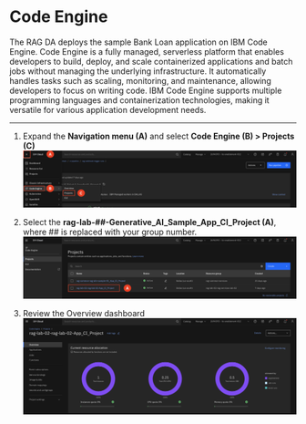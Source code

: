 # Code Engine

The RAG DA deploys the sample Bank Loan application on IBM Code Engine. Code Engine is a fully managed, serverless platform that enables developers to build, deploy, and scale containerized applications and batch jobs without managing the underlying infrastructure. It automatically handles tasks such as scaling, monitoring, and maintenance, allowing developers to focus on writing code. IBM Code Engine supports multiple programming languages and containerization technologies, making it versatile for various application development needs.

---

1. Expand the **Navigation menu (A)** and select **Code Engine (B) > Projects (C)**
![alt text](../images/1.3.1.png)

2. Select the **rag-lab-##-Generative_AI_Sample_App_CI_Project (A)**, where ## is replaced with your group number. 
![alt text](../images/1.3.2.png)

3. Review the Overview dashboard 
![alt text](../images/1.3.3.png)